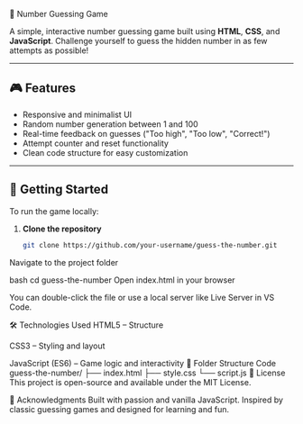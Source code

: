 🔢 Number Guessing Game

A simple, interactive number guessing game built using **HTML**, **CSS**, and **JavaScript**. Challenge yourself to guess the hidden number in as few attempts as possible!

---

## 🎮 Features

- Responsive and minimalist UI
- Random number generation between 1 and 100
- Real-time feedback on guesses ("Too high", "Too low", "Correct!")
- Attempt counter and reset functionality
- Clean code structure for easy customization

---

## 🚀 Getting Started

To run the game locally:

1. **Clone the repository**
   ```bash
   git clone https://github.com/your-username/guess-the-number.git
Navigate to the project folder

bash
cd guess-the-number
Open index.html in your browser

You can double-click the file or use a local server like Live Server in VS Code.

🛠️ Technologies Used
HTML5 – Structure

CSS3 – Styling and layout

JavaScript (ES6) – Game logic and interactivity
📂 Folder Structure
Code
guess-the-number/
├── index.html
├── style.css
└── script.js
📄 License
This project is open-source and available under the MIT License.

🙌 Acknowledgments
Built with passion and vanilla JavaScript. Inspired by classic guessing games and designed for learning and fun.
